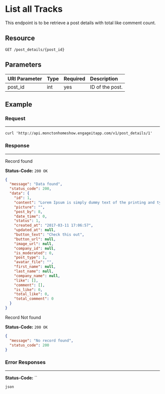 # List all Tracks

This endpoint is to be retrieve a post details with total like comment count.

## Resource

```
GET /post_details/{post_id}
```

## Parameters

URI Parameter | Type | Required | Description
:------------ | :--- | :------- | :----------
post_id       | int  | yes      | ID of the post.

## Example

### Request

--------------------------------------------------------------------------------

```curl
curl 'http://api.monctonhomeshow.engageitapp.com/v1/post_details/1'
```

### Response

--------------------------------------------------------------------------------
Record found

**Status-Code:** `200 OK`

```json
{
  "message": "Data found",
  "status_code": 200,
  "data": {
    "id": 1,
    "content": "Lorem Ipsum is simply dummy text of the printing and typesetting industry. Lorem Ipsum has been the industry's standard dummy text ever since the 1500s, when an unknown printer took a galley of type and scrambled it to make a type specimen book.",
    "picture": "",
    "post_by": 8,
    "date_time": 0,
    "status": 1,
    "created_at": "2017-03-11 17:06:57",
    "updated_at": null,
    "button_text": "Check this out",
    "button_url": null,
    "image_url": null,
    "company_id": null,
    "is_moderated": 0,
    "post_type": 1,
    "avatar_file": "",
    "first_name": null,
    "last_name": null,
    "company_name": null,
    "like": [],
    "comment": [],
    "is_like": 0,
    "total_like": 0,
    "total_comment": 0
  }
}
```

Record Not found

**Status-Code:** `200 OK`

```json
{
  "message": "No record found",
  "status_code": 200
}
```
### Error Responses

--------------------------------------------------------------------------------

**Status-Code:** ``

`json`
